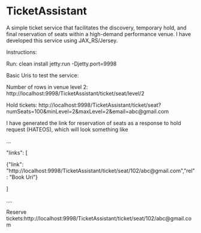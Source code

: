 # TicketAssistant
A simple ticket service that facilitates the discovery, temporary hold, and final reservation of seats within a high-demand performance venue. I have developed this service using JAX_RS/Jersey.

Instructions:
<p>Run: clean install jetty:run -Djetty.port=9998
<p>Basic Uris to test the service:
<p>Number of rows in venue level 2: http://localhost:9998/TicketAssistant/ticket/seat/level/2
<p>Hold tickets: http://localhost:9998/TicketAssistant/ticket/seat?numSeats=100&minLevel=2&maxLevel=2&email=abc@gmail.com
<p>I have generated the link for reservation of seats as a response to hold request (HATEOS), which will look something like 
<p>...
<p>"links": [
<p>{"link": "http://localhost:9998/TicketAssistant/ticket/seat/102/abc@gmail.com","rel": "Book Uri"}
<p>]
<p>....
<p>Reserve tickets:http://localhost:9998/TicketAssistant/ticket/seat/102/abc@gmail.com

